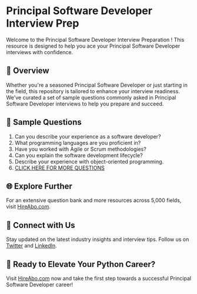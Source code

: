 # Principal Software Developer Interview Prep

Welcome to the Principal Software Developer Interview Preparation ! This resource is designed to help you ace your Principal Software Developer interviews with confidence.

## 🚀 Overview

Whether you're a seasoned Principal Software Developer or just starting in the field, this repository is tailored to enhance your interview readiness. We've curated a set of sample questions commonly asked in Principal Software Developer interviews to help you prepare and succeed.

## 📝 Sample Questions

1. Can you describe your experience as a software developer?
2. What programming languages are you proficient in?
3. Have you worked with Agile or Scrum methodologies?
4. Can you explain the software development lifecycle?
5. Describe your experience with object-oriented programming.
6. [CLICK HERE FOR MORE QUESTIONS](https://hireabo.com/job/0_0_49/Principal%20Software%20Developer)

## 🌐 Explore Further

For an extensive question bank and more resources across 5,000 fields, visit [HireAbo.com](https://www.hireabo.com).

## 📱 Connect with Us

Stay updated on the latest industry insights and interview tips. Follow us on [Twitter](https://twitter.com/hireabo) and [LinkedIn](https://www.linkedin.com/in/hire-abo-3609972a8/).

## 🚀 Ready to Elevate Your Python Career?

Visit [HireAbo.com](https://www.hireabo.com) now and take the first step towards a successful Principal Software Developer career!